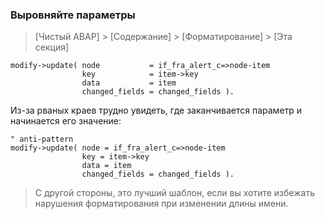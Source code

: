 ### Выровняйте параметры

> [Чистый ABAP] > [Содержание] > [Форматирование] > [Эта секция]

```ABAP
modify->update( node           = if_fra_alert_c=>node-item
                key            = item->key
                data           = item
                changed_fields = changed_fields ).
```

Из-за рваных краев трудно увидеть, где заканчивается параметр и начинается его значение:

```ABAP
" anti-pattern
modify->update( node = if_fra_alert_c=>node-item
                key = item->key
                data = item
                changed_fields = changed_fields ).
```

> С другой стороны, это лучший шаблон, если вы хотите избежать нарушения форматирования при изменении длины имени.